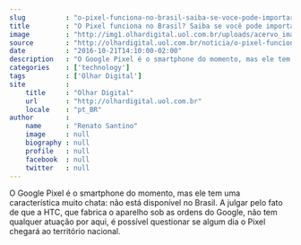 ```yaml
---
slug          : "o-pixel-funciona-no-brasil-saiba-se-voce-pode-importar-o-celular-do-google"
title         : "O Pixel funciona no Brasil? Saiba se você pode importar o celular do Google"
image         : "http://img1.olhardigital.uol.com.br/uploads/acervo_imagens/2016/10/20161019165941_660_420.jpg"
source        : "http://olhardigital.uol.com.br/noticia/o-pixel-funciona-no-brasil-saiba-se-voce-pode-importar-o-celular-do-google/63278"
date          : "2016-10-21T14:10:00-02:00"
description   : "O Google Pixel é o smartphone do momento, mas ele tem uma característica muito chata: não está disponível no Brasil. A julgar pelo fato de que a HTC, que fabrica o aparelho sob as ordens do Google, não tem qualquer atuação por aqui, é possível questionar se algum dia o Pixel chegará ao território nacional."
categories    : ['technology']
tags          : ['Olhar Digital']
site          :
    title     : "Olhar Digital"
    url       : "http://olhardigital.uol.com.br"
    locale    : "pt_BR"
author        :
    name      : "Renato Santino"
    image     : null
    biography : null
    profile   : null
    facebook  : null
    twitter   : null
---
```


O Google Pixel é o smartphone do momento, mas ele tem uma característica muito chata: não está disponível no Brasil. A julgar pelo fato de que a HTC, que fabrica o aparelho sob as ordens do Google, não tem qualquer atuação por aqui, é possível questionar se algum dia o Pixel chegará ao território nacional.
